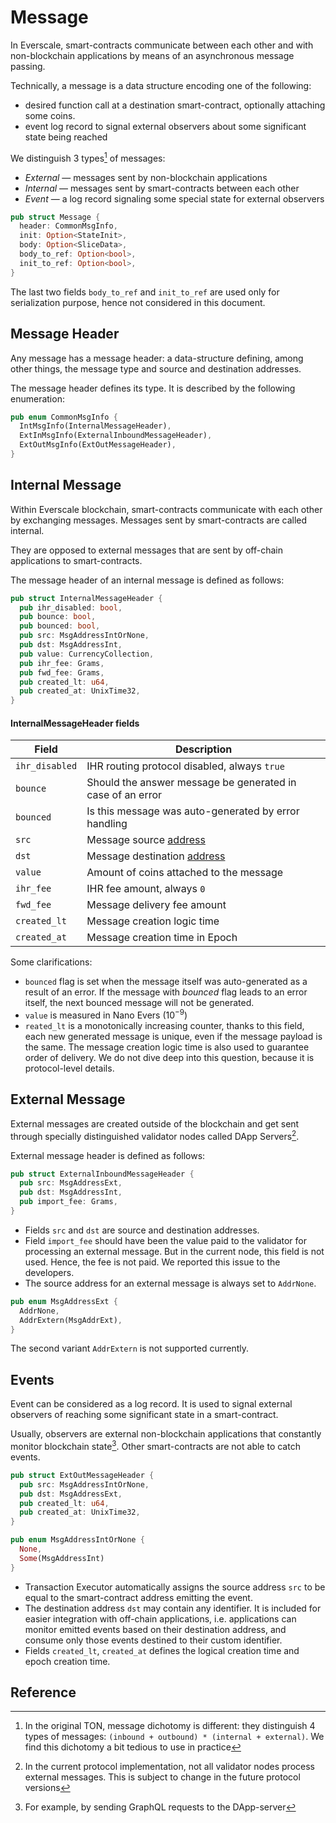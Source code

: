 # Message

In Everscale, smart-contracts communicate between each other and with non-blockchain applications by means of an asynchronous message passing.

Technically, a message is a data structure encoding one of the following:
- desired function call at a destination smart-contract, optionally attaching some coins.
- event log record to signal external observers about some significant state being reached

We distinguish 3 types[^1] of messages:
- _External_ — messages sent by non-blockchain applications
- _Internal_ — messages sent by smart-contracts between each other
- _Event_ — a log record signaling some special state for external observers

```rust
pub struct Message {
  header: CommonMsgInfo,
  init: Option<StateInit>,
  body: Option<SliceData>,
  body_to_ref: Option<bool>,
  init_to_ref: Option<bool>,
}
```

The last two fields `body_to_ref` and `init_to_ref` are used only for serialization purpose, hence not considered in this document.

## Message Header

Any message has a message header: a data-structure defining, among other things, the message type and source and destination addresses.

The message header defines its type. It is described by the following enumeration:

```rust
pub enum CommonMsgInfo {
  IntMsgInfo(InternalMessageHeader),
  ExtInMsgInfo(ExternalInboundMessageHeader),
  ExtOutMsgInfo(ExtOutMessageHeader),
}
```

## Internal Message

Within Everscale blockchain, smart-contracts communicate with each other by exchanging messages. Messages sent by smart-contracts are called internal.

They are opposed to external messages that are sent by off-chain applications to smart-contracts.

The message header of an internal message is defined as follows:

```rust
pub struct InternalMessageHeader {
  pub ihr_disabled: bool,
  pub bounce: bool,
  pub bounced: bool,
  pub src: MsgAddressIntOrNone,
  pub dst: MsgAddressInt,
  pub value: CurrencyCollection,
  pub ihr_fee: Grams,
  pub fwd_fee: Grams,
  pub created_lt: u64,
  pub created_at: UnixTime32,
}
```

#### InternalMessageHeader fields
| Field          | Description                                                   |
|----------------|---------------------------------------------------------------|
| `ihr_disabled` | IHR routing protocol disabled, always `true`                  |
| `bounce`       | Should the answer message be generated in case of an error    |
| `bounced`      | Is this message was auto-generated by error handling          |
| `src`          | Message source [address](40-accounts.md#account-address)      |
| `dst`          | Message destination [address](40-accounts.md#account-address) |
| `value`        | Amount of coins attached to the message                       |
| `ihr_fee`      | IHR fee amount, always `0`                                      |
| `fwd_fee`      | Message delivery fee amount                                   |
| `created_lt`   | Message creation logic time                                   |
| `created_at`   | Message creation time in Epoch                                |

Some clarifications:
- `bounced` flag is set when the message itself was auto-generated as a result of an error. If the message with _bounced_ flag leads to an error itself, the next bounced message will not be generated.
- `value` is measured in Nano Evers ($10^{-9}$)
- `reated_lt` is a monotonically increasing counter, thanks to this field, each new generated message is unique, even if the message payload is the same.  The message creation logic time is also used to guarantee order of delivery. We do not dive deep into this question, because it is protocol-level details.

## External Message

External messages are created outside of the blockchain and get sent through specially distinguished validator nodes called DApp Servers[^2].

External message header is defined as follows:

```rust
pub struct ExternalInboundMessageHeader {
  pub src: MsgAddressExt,
  pub dst: MsgAddressInt,
  pub import_fee: Grams,
}
```

- Fields `src` and `dst` are source and destination addresses.
- Field `import_fee` should have been the value paid to the validator for processing an external message. But in the current node, this field is not used. Hence, the fee is not paid. We reported this issue to the developers.
- The source address for an external message is always set to `AddrNone`.

```rust
pub enum MsgAddressExt {
  AddrNone,
  AddrExtern(MsgAddrExt),
}
```

The second variant `AddrExtern` is not supported currently.

## Events

Event can be considered as a log record. It is used to signal external observers of reaching some significant state in a smart-contract.

Usually, observers are external non-blockchain applications that constantly monitor blockchain state[^3]. Other smart-contracts are not able to catch events.

```rust
pub struct ExtOutMessageHeader {
  pub src: MsgAddressIntOrNone,
  pub dst: MsgAddressExt,
  pub created_lt: u64,
  pub created_at: UnixTime32,
}
```

```rust
pub enum MsgAddressIntOrNone {
  None,
  Some(MsgAddressInt)
}
```

- Transaction Executor automatically assigns the source address `src` to be equal to the smart-contract address emitting the event.
- The destination address `dst` may contain any identifier. It is included for easier integration with off-chain applications, i.e. applications can monitor emitted events based on their destination address, and consume only those events destined to their custom identifier.
- Fields `created_lt`, `created_at` defines the logical creation time and epoch creation time.

## Reference

[^1]: In the original TON, message dichotomy is different: they distinguish 4 types of messages: `(inbound + outbound) * (internal + external)`. We find this dichotomy a bit tedious to use in practice
[^2]: In the current protocol implementation, not all validator nodes process external messages. This is subject to change in the future protocol versions
[^3]: For example, by sending GraphQL requests to the DApp-server
